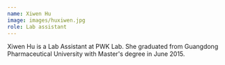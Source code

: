 ```yaml
---
name: Xiwen Hu
image: images/huxiwen.jpg
role: Lab assistant
---
```

Xiwen Hu is a Lab Assistant at PWK Lab. She graduated from Guangdong Pharmaceutical University with Master's degree in June 2015. 